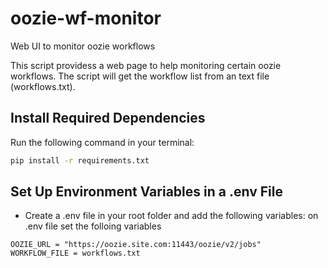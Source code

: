 # oozie-wf-monitor
Web UI to monitor oozie workflows

This script providess a web page to help monitoring certain oozie workflows. 
The script will get the workflow list from an text file (workflows.txt).

## Install Required Dependencies

Run the following command in your terminal:

```bash
pip install -r requirements.txt
```

## Set Up Environment Variables in a .env File
- Create a .env file in your root folder and add the following variables:
on .env file set the folloing variables

```
OOZIE_URL = "https://oozie.site.com:11443/oozie/v2/jobs"
WORKFLOW_FILE = workflows.txt
```
